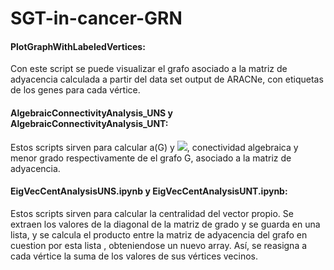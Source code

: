 # SGT-in-cancer-GRN

 
#### PlotGraphWithLabeledVertices: 
Con este script se puede visualizar el grafo asociado a la matriz de adyacencia calculada a partir del data set output de ARACNe, con etiquetas de los genes para cada vértice.
 
#### AlgebraicConnectivityAnalysis_UNS y AlgebraicConnectivityAnalysis_UNT: 

Estos scripts sirven para calcular a(G) y <img src="https://render.githubusercontent.com/render/math?math=\pi">, conectividad algebraica y menor grado respectivamente de el grafo G, asociado a la matriz de adyacencia.


#### EigVecCentAnalysisUNS.ipynb y EigVecCentAnalysisUNT.ipynb: 
Estos scripts sirven para calcular la centralidad del vector propio. Se extraen los valores de la diagonal de la matriz
de grado y se guarda en una lista, y se calcula el producto entre la matriz de adyacencia del grafo en cuestion por esta lista , obteniendose un nuevo array. Así, se reasigna a cada vértice la suma de los valores de sus vértices vecinos.
